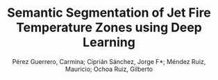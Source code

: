 ---
paperId: 8
author: Pérez Guerrero, Carmina; Ciprián Sánchez, Jorge F*; Méndez Ruiz, Mauricio; Ochoa Ruiz, Gilberto 
publicationauthor: Ciprián Sánchez, J. F.
title: Semantic Segmentation of Jet Fire Temperature Zones using Deep Learning
pdf: Perez-Guerrero_Short_8.pdf
poster: Perez-Guerrero_Short_8.png
alt: --
type: Poster
topic: Deep Learning
link: https://research.latinxinai.org/papers/neurips/2020/pdf/Perez-Guerrero_Short_8.pdf
conference: neurips
year: 2020
tags: neurips-2020
---